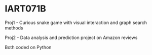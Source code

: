 # IART071B

Proj1 - Curious snake game with visual interaction and graph search methods

Proj2 - Data analysis and prediction project on Amazon reviews

Both coded on Python
